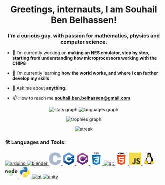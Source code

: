 <h1 align="center">Greetings, internauts, I am Souhail Ben Belhassen!</h1>
<h3 align="center">I'm a curious guy, with passion for mathematics, physics and computer science.</h3>

- 🚀 I’m currently working on **making an NES emulator, step by step, starting from understanding how microprocessors working with the CHIP8**

- 🌱 I’m currently learning **how the world works, and where I can further develop my skills**

- 💬 Ask me about **anything.**

- 📫 How to reach me **souhail.ben.belhassen@gmail.com**

<div align="center">
  <img src="https://github-readme-stats.vercel.app/api?username=souhail-bel&hide_title=false&hide_rank=false&show_icons=true&include_all_commits=true&count_private=true&disable_animations=false&theme=dracula&locale=en&hide_border=false" height="150" alt="stats graph"  />
  <img src="https://github-readme-stats.vercel.app/api/top-langs?username=souhail-bel&locale=en&hide_title=false&layout=compact&card_width=320&langs_count=5&theme=dracula&hide_border=false" height="150" alt="languages graph"  />
</div>

<p align="center">
<img src="https://github-profile-trophy.vercel.app/?username=souhail-bel" alt="trophies graph" />
</p>

<p align="center"><img src="https://github-readme-streak-stats.herokuapp.com/?user=souhail-bel&theme=dracula" alt="streak" /></p>


<h3 align="left">🛠 Languages and Tools:</h3>
<p align="left">

<a href="https://www.arduino.cc/" target="_blank" rel="noreferrer">
	<img src="https://cdn.worldvectorlogo.com/logos/arduino-1.svg" alt="arduino" width="40" height="40"/>
</a>

<a href="https://www.blender.org/" target="_blank" rel="noreferrer">
	<img src="https://download.blender.org/branding/community/blender_community_badge_white.svg" alt="blender" width="40" height="40"/>
</a>

<a href="https://www.cprogramming.com/" target="_blank" rel="noreferrer">
	<img src="https://raw.githubusercontent.com/devicons/devicon/master/icons/c/c-original.svg" alt="c" width="40" height="40"/>
</a>

<a href="https://www.w3schools.com/cpp/" target="_blank" rel="noreferrer">
	<img src="https://raw.githubusercontent.com/devicons/devicon/master/icons/cplusplus/cplusplus-original.svg" alt="cplusplus" width="40" height="40"/>
</a>

<a href="https://www.w3schools.com/cs/" target="_blank" rel="noreferrer">
	<img src="https://raw.githubusercontent.com/devicons/devicon/master/icons/csharp/csharp-original.svg" alt="csharp" width="40" height="40"/>
</a>

<a href="https://www.w3schools.com/css/" target="_blank" rel="noreferrer">
	<img src="https://raw.githubusercontent.com/devicons/devicon/master/icons/css3/css3-original-wordmark.svg" alt="css3" width="40" height="40"/>
</a>

<a href="https://git-scm.com/" target="_blank" rel="noreferrer">
	<img src="https://www.vectorlogo.zone/logos/git-scm/git-scm-icon.svg" alt="git" width="40" height="40"/>
</a>

<a href="https://www.w3.org/html/" target="_blank" rel="noreferrer">
	<img src="https://raw.githubusercontent.com/devicons/devicon/master/icons/html5/html5-original-wordmark.svg" alt="html5" width="40" height="40"/>
</a>

<a href="https://developer.mozilla.org/en-US/docs/Web/JavaScript" target="_blank" rel="noreferrer">
	<img src="https://raw.githubusercontent.com/devicons/devicon/master/icons/javascript/javascript-original.svg" alt="javascript" width="40" height="40"/>
</a>

<a href="https://www.linux.org/" target="_blank" rel="noreferrer">
	<img src="https://raw.githubusercontent.com/devicons/devicon/master/icons/linux/linux-original.svg" alt="linux" width="40" height="40"/>
</a>

<a href="https://nodejs.org" target="_blank" rel="noreferrer">
	<img src="https://raw.githubusercontent.com/devicons/devicon/master/icons/nodejs/nodejs-original-wordmark.svg" alt="nodejs" width="40" height="40"/>
</a>

<a href="https://www.python.org" target="_blank" rel="noreferrer">
	<img src="https://raw.githubusercontent.com/devicons/devicon/master/icons/python/python-original.svg" alt="python" width="40" height="40"/>
</a>

<a href="https://www.qt.io/" target="_blank" rel="noreferrer">
	<img src="https://upload.wikimedia.org/wikipedia/commons/0/0b/Qt_logo_2016.svg" alt="qt" width="40" height="40"/>
</a>

<a href="https://unity.com/" target="_blank" rel="noreferrer">
	<img src="https://www.vectorlogo.zone/logos/unity3d/unity3d-icon.svg" alt="unity" width="40" height="40"/>
</a>

</p>
